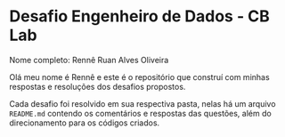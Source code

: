 # Desafio Engenheiro de Dados - CB Lab
Nome completo: Rennê Ruan Alves Oliveira

Olá meu nome é Rennê e este é o repositório que construí com minhas respostas e resoluções dos desafios propostos.

Cada desafio foi resolvido em sua respectiva pasta, nelas há um arquivo `README.md` contendo os comentários e respostas das questões, além do direcionamento para os códigos criados.
